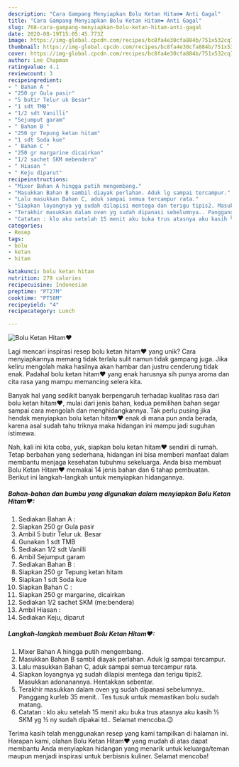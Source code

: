 ```yaml
---
description: "Cara Gampang Menyiapkan Bolu Ketan Hitam❤ Anti Gagal"
title: "Cara Gampang Menyiapkan Bolu Ketan Hitam❤ Anti Gagal"
slug: 768-cara-gampang-menyiapkan-bolu-ketan-hitam-anti-gagal
date: 2020-08-19T15:05:45.773Z
image: https://img-global.cpcdn.com/recipes/bc8fa4e30cfa884b/751x532cq70/bolu-ketan-hitam❤-foto-resep-utama.jpg
thumbnail: https://img-global.cpcdn.com/recipes/bc8fa4e30cfa884b/751x532cq70/bolu-ketan-hitam❤-foto-resep-utama.jpg
cover: https://img-global.cpcdn.com/recipes/bc8fa4e30cfa884b/751x532cq70/bolu-ketan-hitam❤-foto-resep-utama.jpg
author: Lee Chapman
ratingvalue: 4.1
reviewcount: 3
recipeingredient:
- " Bahan A "
- "250 gr Gula pasir"
- "5 butir Telur uk Besar"
- "1 sdt TMB"
- "1/2 sdt Vanilli"
- "Sejumput garam"
- " Bahan B "
- "250 gr Tepung ketan hitam"
- "1 sdt Soda kue"
- " Bahan C "
- "250 gr margarine dicairkan"
- "1/2 sachet SKM mebendera"
- " Hiasan "
- " Keju diparut"
recipeinstructions:
- "Mixer Bahan A hingga putih mengembang."
- "Masukkan Bahan B sambil diayak perlahan. Aduk lg sampai tercampur."
- "Lalu masukkan Bahan C, aduk sampai semua tercampur rata."
- "Siapkan loyangnya yg sudah dilapisi mentega dan terigu tipis2. Masukkan adonanannya. Hentakkan sebentar."
- "Terakhir masukkan dalam oven yg sudah dipanasi sebelumnya.. Panggang kurleb 35 menit.. Tes tusuk untuk memastikan bolu sudah matang."
- "Catatan : klo aku setelah 15 menit aku buka trus atasnya aku kasih ½ SKM yg ½ ny sudah dipakai td.. Selamat mencoba.😉"
categories:
- Resep
tags:
- bolu
- ketan
- hitam

katakunci: bolu ketan hitam 
nutrition: 279 calories
recipecuisine: Indonesian
preptime: "PT27M"
cooktime: "PT58M"
recipeyield: "4"
recipecategory: Lunch

---
```



![Bolu Ketan Hitam❤](https://img-global.cpcdn.com/recipes/bc8fa4e30cfa884b/751x532cq70/bolu-ketan-hitam❤-foto-resep-utama.jpg)

Lagi mencari inspirasi resep bolu ketan hitam❤ yang unik? Cara menyiapkannya memang tidak terlalu sulit namun tidak gampang juga. Jika keliru mengolah maka hasilnya akan hambar dan justru cenderung tidak enak. Padahal bolu ketan hitam❤ yang enak harusnya sih punya aroma dan cita rasa yang mampu memancing selera kita.



Banyak hal yang sedikit banyak berpengaruh terhadap kualitas rasa dari bolu ketan hitam❤, mulai dari jenis bahan, kedua pemilihan bahan segar sampai cara mengolah dan menghidangkannya. Tak perlu pusing jika hendak menyiapkan bolu ketan hitam❤ enak di mana pun anda berada, karena asal sudah tahu triknya maka hidangan ini mampu jadi suguhan istimewa.


Nah, kali ini kita coba, yuk, siapkan bolu ketan hitam❤ sendiri di rumah. Tetap berbahan yang sederhana, hidangan ini bisa memberi manfaat dalam membantu menjaga kesehatan tubuhmu sekeluarga. Anda bisa membuat Bolu Ketan Hitam❤ memakai 14 jenis bahan dan 6 tahap pembuatan. Berikut ini langkah-langkah untuk menyiapkan hidangannya.

<!--inarticleads1-->

##### Bahan-bahan dan bumbu yang digunakan dalam menyiapkan Bolu Ketan Hitam❤:

1. Sediakan  Bahan A :
1. Siapkan 250 gr Gula pasir
1. Ambil 5 butir Telur uk. Besar
1. Gunakan 1 sdt TMB
1. Sediakan 1/2 sdt Vanilli
1. Ambil Sejumput garam
1. Sediakan  Bahan B :
1. Siapkan 250 gr Tepung ketan hitam
1. Siapkan 1 sdt Soda kue
1. Siapkan  Bahan C :
1. Siapkan 250 gr margarine, dicairkan
1. Sediakan 1/2 sachet SKM (me:bendera)
1. Ambil  Hiasan :
1. Sediakan  Keju, diparut




<!--inarticleads2-->

##### Langkah-langkah membuat Bolu Ketan Hitam❤:

1. Mixer Bahan A hingga putih mengembang.
1. Masukkan Bahan B sambil diayak perlahan. Aduk lg sampai tercampur.
1. Lalu masukkan Bahan C, aduk sampai semua tercampur rata.
1. Siapkan loyangnya yg sudah dilapisi mentega dan terigu tipis2. Masukkan adonanannya. Hentakkan sebentar.
1. Terakhir masukkan dalam oven yg sudah dipanasi sebelumnya.. Panggang kurleb 35 menit.. Tes tusuk untuk memastikan bolu sudah matang.
1. Catatan : klo aku setelah 15 menit aku buka trus atasnya aku kasih ½ SKM yg ½ ny sudah dipakai td.. Selamat mencoba.😉




Terima kasih telah menggunakan resep yang kami tampilkan di halaman ini. Harapan kami, olahan Bolu Ketan Hitam❤ yang mudah di atas dapat membantu Anda menyiapkan hidangan yang menarik untuk keluarga/teman maupun menjadi inspirasi untuk berbisnis kuliner. Selamat mencoba!
